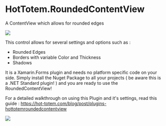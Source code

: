 # HotTotem.RoundedContentView
A ContentView which allows for rounded edges

<img src="https://hot-totem.com/storage/app/media/Blogimages/Demo.png">

This control allows for several settings and options such as : 
* Rounded Edges
* Borders with variable Color and Thickness
* Shadows

It is a Xamarin.Forms plugin and needs no platform specific code on your side.
Simply install the Nuget Package to all your projects ( be aware this is a  .NET Standard plugin! ) and you are ready to use the RoundedContentView!

For a detailed walkthrough on using this Plugin and it's settings, read this guide : https://hot-totem.com/blog/post/plugins-hottotemroundedcontentview

<img src="https://hot-totem.com/storage/app/media/Files/logohottotemfinal-270276.png">
